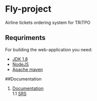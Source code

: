 # Fly-project
Airline tickets ordering system for TRiTPO
## Requriments
For building the web-application you need:

- [JDK 1.8](http://www.oracle.com/technetwork/java/javase/downloads/jdk8-downloads-2133151.html)
- [NodeJS](https://nodejs.org)
- [Apache maven](https://maven.apache.org/) 

##Documentation
1. [Documentation](https://github.com/MaximUlianov/Fly-project/tree/master/documentation) <br>
  1.1 [SRS](https://github.com/MaximUlianov/Fly-project/blob/master/documentation/SoftwareRequirmentsSpecification.md) <br>
 
